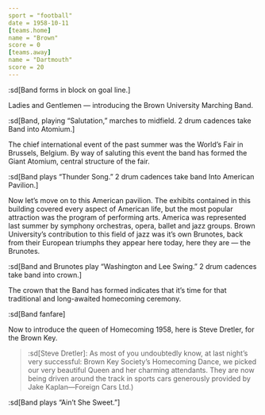 ```yaml
---
sport = "football"
date = 1958-10-11
[teams.home]
name = "Brown"
score = 0
[teams.away]
name = "Dartmouth"
score = 20
---
```


:sd[Band forms in block on goal line.]

Ladies and Gentlemen — introducing the Brown University Marching Band.

:sd[Band, playing “Salutation,” marches to midfield. 2 drum cadences take Band into Atomium.]

The chief international event of the past summer was the World’s Fair in Brussels, Belgium. By way of saluting this event the band has formed the Giant Atomium, central structure of the fair.

:sd[Band plays “Thunder Song.” 2 drum cadences take band Into American Pavilion.]

Now let’s move on to this American pavilion. The exhibits contained in this building covered every aspect of American life, but the most popular attraction was the program of performing arts. America was represented last summer by symphony orchestras, opera, ballet and jazz groups. Brown University’s contribution to this field of jazz was it’s own Brunotes, back from their European triumphs they appear here today, here they are — the Brunotes.

:sd[Band and Brunotes play “Washington and Lee Swing.” 2 drum cadences take band into crown.]

The crown that the Band has formed indicates that it’s time for that traditional and long-awaited homecoming ceremony.

:sd[Band fanfare]

Now to introduce the queen of Homecoming 1958, here is Steve Dretler, for the Brown Key.

> :sd[Steve Dretler]: As most of you undoubtedly know, at last night’s very successful: Brown Key Society’s Homecoming Dance, we picked our very beautiful Queen and her charming attendants. They are now being driven around the track in sports cars generously provided by Jake Kaplan—Foreign Cars Ltd.)

:sd[Band plays “Ain’t She Sweet.”]
